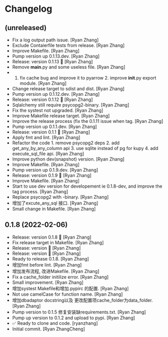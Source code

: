 Changelog
=========


(unreleased)
------------
- Fix a log output path issue. [Ryan Zhang]
- Exclude Contaierfile tests from release. [Ryan Zhang]
- Improve Makefile. [Ryan Zhang]
- Pump version up 0.1.13.dev. [Ryan Zhang]
- Release: version 0.1.13 🚀 [Ryan Zhang]
- Remove __main__.py and some useless file. [Ryan Zhang]
- 1. fix cache bug and improve it to pyarrow 2. improve __init__.py
  export module. [Ryan Zhang]
- Change release target to sdist and dist. [Ryan Zhang]
- Pump version up 0.1.12.dev. [Ryan Zhang]
- Release: version 0.1.12 🚀 [Ryan Zhang]
- Sqlalchemy still require psycopg2-binary. [Ryan Zhang]
- Fix the systest not upgraded. [Ryan Zhang]
- Improve Makefile release target. [Ryan Zhang]
- Improve the release process (fix the 0.1.11 issue when tag. [Ryan
  Zhang]
- Pump version up 0.1.1.dev. [Ryan Zhang]
- Release: version 0.1.1 🚀 [Ryan Zhang]
- Apply fmt and lint. [Ryan Zhang]
- Refactor the code 1. remove psycopg2 deps 2. add get_any_by_any_column
  api 3. use sqlite instead of pg for kupy 4. add execute_sql_file api.
  [Ryan Zhang]
- Improve python dev(snapshot) version. [Ryan Zhang]
- Improve Makefile. [Ryan Zhang]
- Pump version up 0.1.9.dev. [Ryan Zhang]
- Release: version 0.1.9 🚀 [Ryan Zhang]
- Improve Makefile. [Ryan Zhang]
- Start to use dev version  for developement ie 0.1.8-dev, and improve
  the tag process. [Ryan Zhang]
- Replace psycopg2 with -binary. [Ryan Zhang]
- 增加了excute_any_sql 接口. [Ryan Zhang]
- Small change in Makefile. [Ryan Zhang]


0.1.8 (2022-02-06)
------------------
- Release: version 0.1.8 🚀 [Ryan Zhang]
- Fix release target in Makefile. [Ryan Zhang]
- Release: version  🚀 [Ryan Zhang]
- Release: version  🚀 [Ryan Zhang]
- Ready to release 0.1.8. [Ryan Zhang]
- 增加fmt before lint. [Ryan Zhang]
- 增加发布流程, 改进Makefile. [Ryan Zhang]
- Fix a cache_folder initilize error. [Ryan Zhang]
- Small improvement. [Ryan Zhang]
- 增加systest Makefile和增加.pypirc 的配置. [Ryan Zhang]
- Not use camelCase for function name. [Ryan Zhang]
- 增加dbadaptor docstring以及 更改配置项cache_folder为data_folder. [Ryan Zhang]
- Pump version to 0.1.5 修复安装缺requirements.txt. [Ryan Zhang]
- Pump up version to 0.1.2 and upload to pypi. [Ryan Zhang]
- ✅ Ready to clone and code. [ryanzhang]
- Initial commit. [Ryan ZhangCheng]


